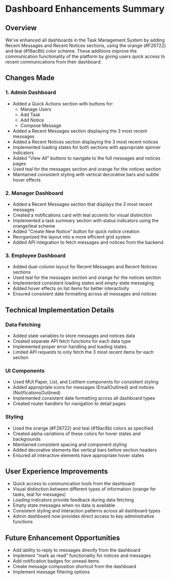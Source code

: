 # Dashboard Enhancements Summary

## Overview
We've enhanced all dashboards in the Task Management System by adding Recent Messages and Recent Notices sections, using the orange (#F26722) and teal (#19ac8b) color scheme. These additions improve the communication functionality of the platform by giving users quick access to recent communications from their dashboard.

## Changes Made

### 1. Admin Dashboard
- Added a Quick Actions section with buttons for:
  - Manage Users
  - Add Task
  - Add Notice
  - Compose Message
- Added a Recent Messages section displaying the 3 most recent messages
- Added a Recent Notices section displaying the 3 most recent notices
- Implemented loading states for both sections with appropriate spinner indicators
- Added "View All" buttons to navigate to the full messages and notices pages
- Used teal for the messages section and orange for the notices section
- Maintained consistent styling with vertical decorative bars and subtle hover effects

### 2. Manager Dashboard
- Added a Recent Messages section that displays the 3 most recent messages
- Created a notifications card with teal accents for visual distinction
- Implemented a task summary section with status indicators using the orange/teal scheme
- Added "Create New Notice" button for quick notice creation
- Reorganized the layout into a more efficient grid system
- Added API integration to fetch messages and notices from the backend

### 3. Employee Dashboard
- Added dual-column layout for Recent Messages and Recent Notices sections
- Used teal for the messages section and orange for the notices section
- Implemented consistent loading states and empty state messaging
- Added hover effects on list items for better interactivity
- Ensured consistent date formatting across all messages and notices

## Technical Implementation Details

### Data Fetching
- Added state variables to store messages and notices data
- Created separate API fetch functions for each data type
- Implemented proper error handling and loading states
- Limited API requests to only fetch the 3 most recent items for each section

### UI Components
- Used MUI Paper, List, and ListItem components for consistent styling
- Added appropriate icons for messages (EmailOutlined) and notices (NotificationsOutlined)
- Implemented consistent date formatting across all dashboard types
- Created router handlers for navigation to detail pages

### Styling
- Used the orange (#F26722) and teal (#19ac8b) colors as specified
- Created alpha variations of these colors for hover states and backgrounds
- Maintained consistent spacing and component styling
- Added decorative elements like vertical bars before section headers
- Ensured all interactive elements have appropriate hover states

## User Experience Improvements
- Quick access to communication tools from the dashboard
- Visual distinction between different types of information (orange for tasks, teal for messages)
- Loading indicators provide feedback during data fetching
- Empty state messages when no data is available
- Consistent styling and interaction patterns across all dashboard types
- Admin dashboard now provides direct access to key administrative functions

## Future Enhancement Opportunities
- Add ability to reply to messages directly from the dashboard
- Implement "mark as read" functionality for notices and messages
- Add notification badges for unread items
- Create message composition shortcut from the dashboard
- Implement message filtering options 